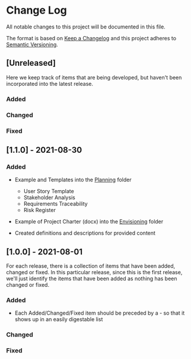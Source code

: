 
# Change Log
All notable changes to this project will be documented in this file.
 
The format is based on [Keep a Changelog](http://keepachangelog.com/)
and this project adheres to [Semantic Versioning](http://semver.org/).
 
## [Unreleased] 

Here we keep track of items that are being developed, but haven't been incorporated
into the latest release.

### Added

### Changed
 
### Fixed

## [1.1.0] - 2021-08-30
 
### Added

- Example and Templates into the [Planning](../planning) folder 
    - User Story Template
    - Stakeholder Analysis
    - Requirements Traceability
    - Risk Register
- Example of Project Charter (docx) into the [Envisioning](../envisioning) folder

- Created definitions and descriptions for provided content

 
## [1.0.0] - 2021-08-01
  
For each release, there is a collection of items that have been added, changed or fixed.
In this particular release, since this is the first release, we'll just identify the 
items that have been added as nothing has been changed or fixed.
 
### Added

- Each Added/Changed/Fixed item should be preceded by a - so that it shows up in an easily digestable list

### Changed

### Fixed

